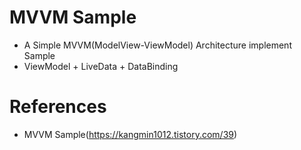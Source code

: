 # MVVM Sample
- A Simple MVVM(ModelView-ViewModel) Architecture implement Sample
- ViewModel + LiveData + DataBinding

# References
- MVVM Sample(https://kangmin1012.tistory.com/39)
